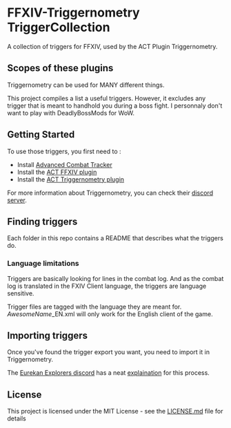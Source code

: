 # FFXIV-Triggernometry TriggerCollection

A collection of triggers for FFXIV, used by the ACT Plugin Triggernometry.

## Scopes of these plugins

Triggernometry can be used for MANY different things.

This project compiles a list a useful triggers.
However, it excludes any trigger that is meant to handhold you during a boss fight. I personnaly don't want to play with DeadlyBossMods for WoW.

## Getting Started

To use those triggers, you first need to :

- Install [Advanced Combat Tracker](https://advancedcombattracker.com/)
- Install the [ACT FFXIV plugin](https://advancedcombattracker.com/includes/page-download.php?id=66)
- Install the [ACT Triggernometry plugin](http://solitude.guildwork.com/_/triggernometry)

For more information about Triggernometry, you can check their [discord server](https://discord.gg/6f9MY55).

## Finding triggers

Each folder in this repo contains a README that describes what the triggers do.

### Language limitations

Triggers are basically looking for lines in the combat log.
And as the combat log is translated in the FXIV Client language, the triggers are language sensitive.

Trigger files are tagged with the language they are meant for.
*AwesomeName*_EN.xml will only work for the English client of the game.

## Importing triggers

Once you've found the trigger export you want, you need to import it in Triggernometry.

The [Eurekan Explorers discord](https://discord.gg/WBXw9pN) has a neat [explaination](https://imgur.com/gallery/ZxJ8o) for this process.

## License

This project is licensed under the MIT License - see the [LICENSE.md](LICENSE.md) file for details
